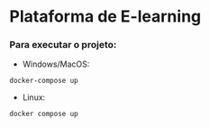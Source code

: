 # Plataforma de E-learning


### Para executar o projeto:

- Windows/MacOS:
```
docker-compose up
```

- Linux:

```
docker compose up
```

